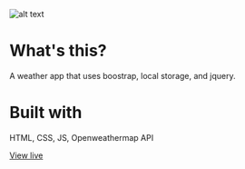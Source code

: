 ![alt text](https://github.com/christianbmartinez/weather-app/blob/main/img/projectimg.jpg)

# What's this?

A weather app that uses boostrap, local storage, and jquery.

# Built with

HTML, CSS, JS, Openweathermap API

[View live](https://weatherapp.christianbmartinez.com/)
